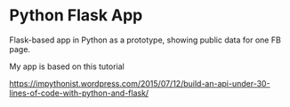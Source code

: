 # Python Flask App

Flask-based app in Python as a prototype, showing public data for one FB page.

My app is based on this tutorial

https://impythonist.wordpress.com/2015/07/12/build-an-api-under-30-lines-of-code-with-python-and-flask/
